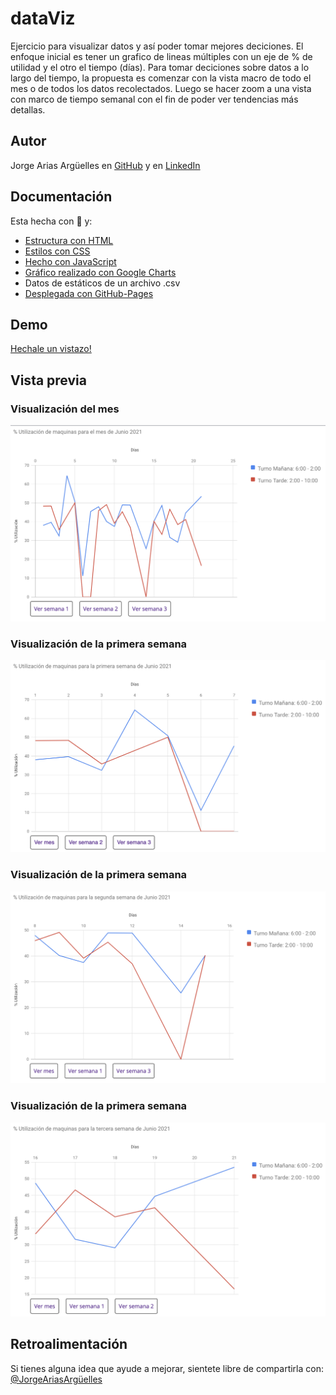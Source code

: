 # dataViz

Ejercicio para visualizar datos y así poder tomar mejores deciciones. 
El enfoque inicial es tener un grafico de lineas múltiples con un eje de % de utilidad y el otro el tiempo (días).
Para tomar deciciones sobre datos a lo largo del tiempo, la propuesta es comenzar con la vista macro de todo el mes o de todos los datos recolectados.
Luego se hacer zoom a una vista con marco de tiempo semanal con el fin de poder ver tendencias más detallas.

## Autor

Jorge Arias Argüelles en [GitHub](https://github.com/jorgearguellles) y en
[LinkedIn](https://www.linkedin.com/in/jorgeariasarguelles/)

  
## Documentación

Esta hecha con :green_heart: y:

* [Estructura con HTML](https://developer.mozilla.org/es/docs/Web/HTML)
* [Estilos con CSS](https://developer.mozilla.org/es/docs/Web/CSS)
* [Hecho con JavaScript](https://developer.mozilla.org/es/docs/Web/JavaScript)
* [Gráfico realizado con Google Charts](https://developers.google.com/chart)
* Datos de estáticos de un archivo .csv 
* [Desplegada con GitHub-Pages](https://pages.github.com)

  
## Demo

[Hechale un vistazo!](https://jorgearguellles.github.io/dataViz/)

  
## Vista previa

### Visualización del mes

![App Screenshot](https://github.com/jorgearguellles/dataViz/blob/main/img/month.png)

### Visualización de la primera semana

![App Screenshot](https://github.com/jorgearguellles/dataViz/blob/main/img/weekOne.png)

### Visualización de la primera semana

![App Screenshot](https://github.com/jorgearguellles/dataViz/blob/main/img/weekTwo.png)

### Visualización de la primera semana

![App Screenshot](https://github.com/jorgearguellles/dataViz/blob/main/img/weekThree.png)

 
 ## Retroalimentación

Si tienes alguna idea que ayude a mejorar, sientete libre de compartirla con: [@JorgeAriasArgüelles](https://www.linkedin.com/in/jorgeariasarguelles/)

